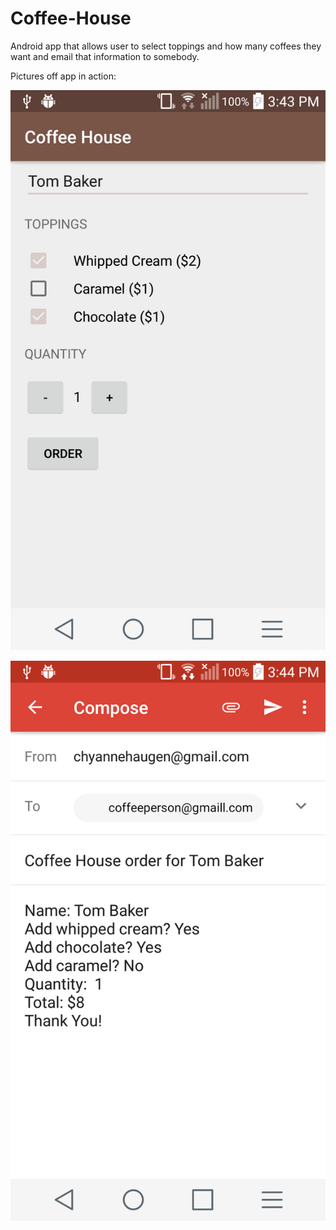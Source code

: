 # Coffee-House
Android app that allows user to select toppings and how many coffees they want and email that information to somebody.

Pictures off app in action:

![alt text](https://github.com/crhaugen/Coffee-House/blob/pictures/Demo%20Pics/Screenshot_2018-10-14-15-43-30.png)


![alt text](https://github.com/crhaugen/Coffee-House/blob/pictures/Demo%20Pics/Screenshot_2018-10-14-15-44-20.png)
